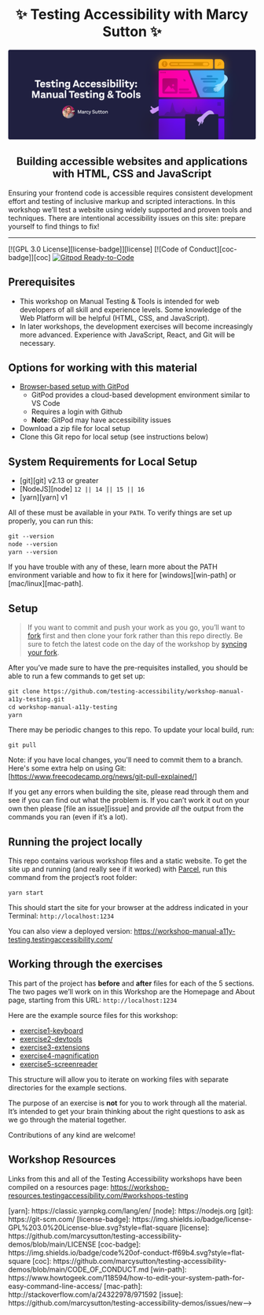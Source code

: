 <div>
  <h1 align="center">✨ Testing Accessibility with Marcy Sutton ✨</h1>

  <a href="https://testingaccessibility.com">
    <img
      alt="Testing Accessibility: Manual Testing & Tools by Marcy Sutton"
      src="./ta-promo-image-manual.png"
    />
  </a>
  <h2 align="center">
    Building accessible websites and applications with HTML, CSS and JavaScript
  </h2>
  <p>
    Ensuring your frontend code is accessible requires consistent development effort and testing of inclusive markup and scripted interactions. In this workshop we’ll test a
    website using widely supported and proven tools and techniques. There are intentional
    accessibility issues on this site: prepare yourself to find things to fix!
  </p>
</div>

<hr />

<!-- prettier-ignore-start -->
[![GPL 3.0 License][license-badge]][license]
[![Code of Conduct][coc-badge]][coc]
[![Gitpod Ready-to-Code](https://img.shields.io/badge/Gitpod-Ready--to--Code-blue?logo=gitpod)](https://gitpod.io/from-referrer/)
<!-- prettier-ignore-end -->

## Prerequisites

- This workshop on Manual Testing & Tools is intended for web developers of all skill and experience levels. Some knowledge of the Web Platform will be helpful (HTML, CSS, and JavaScript).
- In later workshops, the development exercises will become increasingly more advanced. Experience with JavaScript, React, and Git will be necessary.

## Options for working with this material

- [Browser-based setup with GitPod](https://gitpod.io/from-referrer/)
  - GitPod provides a cloud-based development environment similar to VS Code  
  - Requires a login with Github
  - **Note**: GitPod may have accessibility issues
- Download a zip file for local setup
- Clone this Git repo for local setup (see instructions below)

## System Requirements for Local Setup

- [git][git] v2.13 or greater
- [NodeJS][node] `12 || 14 || 15 || 16`
- [yarn][yarn] v1

All of these must be available in your `PATH`. To verify things are set up
properly, you can run this:

```shell
git --version
node --version
yarn --version
```

If you have trouble with any of these, learn more about the PATH environment
variable and how to fix it here for [windows][win-path] or
[mac/linux][mac-path].

## Setup

> If you want to commit and push your work as you go, you’ll want to
> [fork](https://docs.github.com/en/get-started/quickstart/fork-a-repo)
> first and then clone your fork rather than this repo directly.
> Be sure to fetch the latest code on the day of the workshop by [syncing your fork](https://docs.github.com/en/pull-requests/collaborating-with-pull-requests/working-with-forks/syncing-a-fork).

After you’ve made sure to have the pre-requisites installed, you
should be able to run a few commands to get set up:

```
git clone https://github.com/testing-accessibility/workshop-manual-a11y-testing.git
cd workshop-manual-a11y-testing
yarn
```

There may be periodic changes to this repo. To update your local build, run:

```
git pull
```

Note: if you have local changes, you'll need to commit them to a branch. Here's
some extra help on using Git: [https://www.freecodecamp.org/news/git-pull-explained/]

If you get any errors when building the site, please read through them and see if
you can find out what the problem is. If you can’t work it out on your own then
please [file an issue][issue] and provide _all_ the output from the commands you ran
(even if it’s a lot).

## Running the project locally

This repo contains various workshop files and a static website. To get the site up and running (and really see if it worked) with [Parcel](https://parceljs.org), run this command from the project’s root folder:

```shell
yarn start
```

This should start the site for your browser at the address indicated in your Terminal:
`http://localhost:1234`

You can also view a deployed version: https://workshop-manual-a11y-testing.testingaccessibility.com/

## Working through the exercises

This part of the project has **before** and **after** files for each of the 5 sections. The two pages we’ll work on in this Workshop are the Homepage and About page, starting from this URL: `http://localhost:1234`

Here are the example source files for this workshop:

- [exercise1-keyboard](https://github.com/testing-accessibility/workshop-manual-a11y-testing/tree/main/exercise1-keyboard)
- [exercise2-devtools](https://github.com/testing-accessibility/workshop-manual-a11y-testing/tree/main/exercise2-devtools/)
- [exercise3-extensions](https://github.com/testing-accessibility/workshop-manual-a11y-testing/tree/main/exercise3-extensions/)
- [exercise4-magnification](https://github.com/testing-accessibility/workshop-manual-a11y-testing/tree/main/exercise4-keyboard/)
- [exercise5-screenreader](https://github.com/testing-accessibility/workshop-manual-a11y-testing/tree/main/exercise5-screenreader/)

This structure will allow you to iterate on working files with separate directories for the example sections.

The purpose of an exercise is **not** for you to work through all the material.
It’s intended to get your brain thinking about the right questions to ask as
we go through the material together.

Contributions of any kind are welcome!

## Workshop Resources

Links from this and all of the Testing Accessibility workshops have been compiled on a resources page: https://workshop-resources.testingaccessibility.com/#workshops-testing

<!-- prettier-ignore-start -->
<!-->
[yarn]: https://classic.yarnpkg.com/lang/en/
[node]: https://nodejs.org
[git]: https://git-scm.com/
[license-badge]: https://img.shields.io/badge/license-GPL%203.0%20License-blue.svg?style=flat-square
[license]: https://github.com/marcysutton/testing-accessibility-demos/blob/main/LICENSE
[coc-badge]: https://img.shields.io/badge/code%20of-conduct-ff69b4.svg?style=flat-square
[coc]: https://github.com/marcysutton/testing-accessibility-demos/blob/main/CODE_OF_CONDUCT.md
[win-path]: https://www.howtogeek.com/118594/how-to-edit-your-system-path-for-easy-command-line-access/
[mac-path]: http://stackoverflow.com/a/24322978/971592
[issue]: https://github.com/marcysutton/testing-accessibility-demos/issues/new-->
<!-- prettier-ignore-end -->
